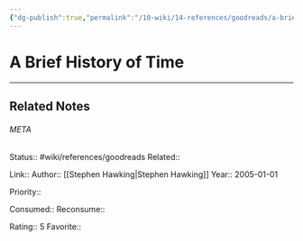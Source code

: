 ```yaml
---
{"dg-publish":true,"permalink":"/10-wiki/14-references/goodreads/a-brief-history-of-time/"}
---
```


# A Brief History of Time
---

## Related Notes




###### META
Status:: #wiki/references/goodreads
Related:: 

Link:: 
Author:: [[Stephen Hawking\|Stephen Hawking]]
Year:: 2005-01-01

Priority:: 

Consumed:: 
Reconsume:: 

Rating:: 5
Favorite:: 
